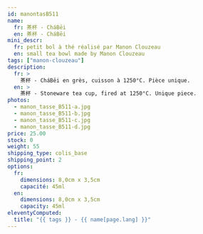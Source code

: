 ```yaml
---
id: manontasB511
name:
  fr: 茶杯 - CháBēi
  en: 茶杯 - CháBēi
mini_descr:
  fr: petit bol à thé réalisé par Manon Clouzeau
  en: small tea bowl made by Manon Clouzeau
tags: ["manon-clouzeau"]
description:
  fr: >
    茶杯 - CháBēi en grès, cuisson à 1250°C. Pièce unique.
  en: >
    茶杯 - Stoneware tea cup, fired at 1250°C. Unique piece.
photos:
  - manon_tasse_B511-a.jpg
  - manon_tasse_B511-b.jpg
  - manon_tasse_B511-c.jpg
  - manon_tasse_B511-d.jpg
price: 25.00
stock: 0
weight: 55
shipping_type: colis_base
shipping_point: 2
options:
  fr:
    dimensions: 8,0cm x 3,5cm
    capacité: 45ml
  en:
    dimensions: 8,0cm x 3,5cm
    capacity: 45ml
eleventyComputed:
  title: "{{ tags }} - {{ name[page.lang] }}"
---
```

